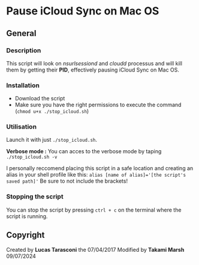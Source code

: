 # Pause iCloud Sync on Mac OS

## General 

### Description 

This script will look on *nsurlsessiond* and *cloudd* processus and will kill them by getting their **PID**, effectively pausing iCloud Sync on Mac OS.

### Installation 

- Download the script
- Make sure you have the right permissions to execute the command (`chmod u+x ./stop_icloud.sh`)

### Utilisation 

Launch it with just `./stop_icloud.sh`.

**Verbose mode :** You can acces to the verbose mode by taping `./stop_icloud.sh -v`

I personally reccomend placing this script in a safe location and creating an alias in your shell profile like this: `alias [name of alias]='[the script's saved path]'`
Be sure to not include the brackets!

### Stopping the script

You can stop the script by pressing `ctrl + c` on the terminal where the script is running.


## Copyright

Created by **Lucas Tarasconi** the 07/04/2017 
Modified by **Takami Marsh** 09/07/2024
